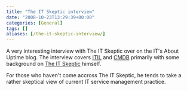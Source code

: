 ```yaml
---
title: "The IT Skeptic interview"
date: "2008-10-23T13:29:39+00:00"
categories: [General]
tags: []
aliases: [/the-it-skeptic-interview/]
---
```


A very interesting interview with The IT Skeptic over on the IT's About Uptime blog. The interview covers [ITIL](https://en.wikipedia.org/wiki/ITIL) and [CMDB](https://en.wikipedia.org/wiki/CMDB) primarily with some background on [The IT Skeptic](http://www.itskeptic.org/) himself.

For those who haven't come accross The IT Skeptic, he tends to take a rather skeptical view of current IT service management practice.
